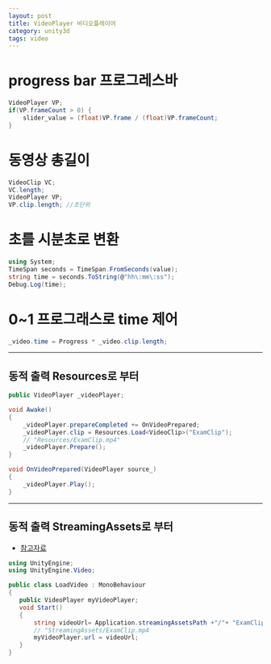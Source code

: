 ```yaml
---
layout: post
title: VideoPlayer 비디오플레이어
category: unity3d
tags: video
---
```


# progress bar 프로그레스바
```c#
VideoPlayer VP;
if(VP.frameCount > 0) { 
    slider_value = (float)VP.frame / (float)VP.frameCount;
}
```

# 동영상 총길이
```c#
VideoClip VC;
VC.length;
VideoPlayer VP;
VP.clip.length; //초단위
```

# 초를 시분초로 변환

```c#
using System;
TimeSpan seconds = TimeSpan.FromSeconds(value);
string time = seconds.ToString(@"hh\:mm\:ss");
Debug.Log(time);
```

# 0~1 프로그래스로 time 제어
```c#
_video.time = Progress * _video.clip.length;
```

---

## 동적 출력 Resources로 부터

```c#
public VideoPlayer _videoPlayer;

void Awake()
{
    _videoPlayer.prepareCompleted += OnVideoPrepared;
    _videoPlayer.clip = Resources.Load<VideoClip>("ExamClip"); 
    // "Resources/ExamClip.mp4"
    _videoPlayer.Prepare();
}

void OnVideoPrepared(VideoPlayer source_)
{
    _videoPlayer.Play();
}
```

---

## 동적 출력 StreamingAssets로 부터
* [참고자료](https://blog.logrocket.com/how-to-use-streaming-assets-unity/)

```c#
using UnityEngine;
using UnityEngine.Video;

public class LoadVideo : MonoBehaviour
{
   public VideoPlayer myVideoPlayer;
   void Start()
   {
       string videoUrl= Application.streamingAssetsPath +"/"+ "ExamClip" + ".mp4";
       // "StreamingAssets/ExamClip.mp4
       myVideoPlayer.url = videoUrl;
   }
}
```